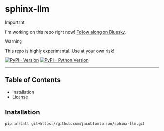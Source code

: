 # sphinx-llm

> [!IMPORTANT]  
> I'm working on this repo right now! [Follow along on Bluesky](https://bsky.app/profile/jacobtomlinson.dev/post/3lbyqcr6enc2q).


> [!WARNING]  
> This repo is highly experimental. Use at your own risk!

[![PyPI - Version](https://img.shields.io/pypi/v/sphinx-llm.svg)](https://pypi.org/project/sphinx-llm)
[![PyPI - Python Version](https://img.shields.io/pypi/pyversions/sphinx-llm.svg)](https://pypi.org/project/sphinx-llm)

-----

## Table of Contents

- [Installation](#installation)
- [License](#license)

## Installation

```console
pip install git+https://github.com/jacobtomlinson/sphinx-llm.git
```
